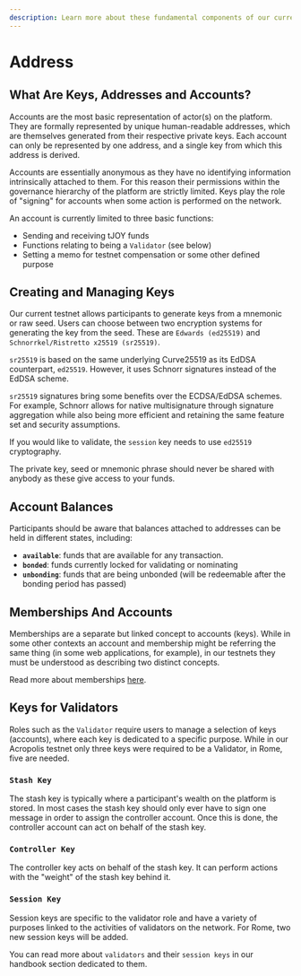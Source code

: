 ```yaml
---
description: Learn more about these fundamental components of our current testnet system.
---
```


# Address

## What Are Keys, Addresses and Accounts?

Accounts are the most basic representation of actor\(s\) on the platform. They are formally represented by unique human-readable addresses, which are themselves generated from their respective private keys. Each account can only be represented by one address, and a single key from which this address is derived.

Accounts are essentially anonymous as they have no identifying information intrinsically attached to them. For this reason their permissions within the governance hierarchy of the platform are strictly limited. Keys play the role of "signing" for accounts when some action is performed on the network.

An account is currently limited to three basic functions:

* Sending and receiving tJOY funds
* Functions relating to being a `Validator` \(see below\)
* Setting a memo for testnet compensation or some other defined purpose

## Creating and Managing Keys

Our current testnet allows participants to generate keys from a mnemonic or raw seed. Users can choose between two encryption systems for generating the key from the seed. These are `Edwards (ed25519)` and `Schnorrkel/Ristretto x25519 (sr25519)`.

`sr25519` is based on the same underlying Curve25519 as its EdDSA counterpart, `ed25519`. However, it uses Schnorr signatures instead of the EdDSA scheme.

`sr25519` signatures bring some benefits over the ECDSA/EdDSA schemes. For example, Schnorr allows for native multisignature through signature aggregation while also being more efficient and retaining the same feature set and security assumptions.

If you would like to validate, the `session` key needs to use `ed25519` cryptography.

The private key, seed or mnemonic phrase should never be shared with anybody as these give access to your funds.

## Account Balances

Participants should be aware that balances attached to addresses can be held in different states, including:

* **`available`**: funds that are available for any transaction.
* **`bonded`**: funds currently locked for validating or nominating
* **`unbonding`**: funds that are being unbonded \(will be redeemable after the bonding period has passed\)

## Memberships And Accounts

Memberships are a separate but linked concept to accounts \(keys\). While in some other contexts an account and membership might be referring the same thing \(in some web applications, for example\), in our testnets they must be understood as describing two distinct concepts.

Read more about memberships [here](../subsystems/membership.md).

## Keys for Validators

Roles such as the `Validator` require users to manage a selection of keys \(accounts\), where each key is dedicated to a specific purpose. While in our Acropolis testnet only three keys were required to be a Validator, in Rome, five are needed.

### `Stash Key`

The stash key is typically where a participant's wealth on the platform is stored. In most cases the stash key should only ever have to sign one message in order to assign the controller account. Once this is done, the controller account can act on behalf of the stash key.

### `Controller Key`

The controller key acts on behalf of the stash key. It can perform actions with the "weight" of the stash key behind it.

### `Session Key`

Session keys are specific to the validator role and have a variety of purposes linked to the activities of validators on the network. For Rome, two new session keys will be added.

You can read more about `validators` and their `session keys` in our handbook section dedicated to them.

